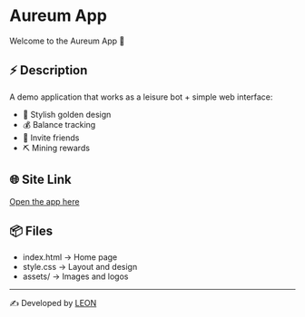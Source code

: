 # Aureum App

Welcome to the Aureum App 🚀

## ⚡ Description
A demo application that works as a leisure bot + simple web interface:
- 🎨 Stylish golden design  
- 💰 Balance tracking  
- 🤝 Invite friends  
- ⛏ Mining rewards  

## 🌐 Site Link
[Open the app here](https://username.github.io/Aureum_App/)

## 📦 Files
- index.html → Home page  
- style.css → Layout and design  
- assets/ → Images and logos  

---

✍ Developed by [LEON](https://github.com/LEON1KING1)
